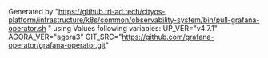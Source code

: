 Generated by "https://github.tri-ad.tech/cityos-platform/infrastructure/k8s/common/observability-system/bin/pull-grafana-operator.sh "
using Values following variables:
UP_VER="v4.7.1"
AGORA_VER="agora3"
GIT_SRC="https://github.com/grafana-operator/grafana-operator.git"
